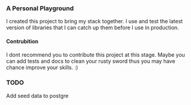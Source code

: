 ### A Personal Playground
I created this project to bring my stack together. 
I use and test the latest version of libraries that I can catch up them before I use in production. 

#### Contrubition
I dont recommend you to contribute this project at this stage.
Maybe you can add tests and docs to clean your rusty sword thus you may have chance improve your skills. :)




### TODO
Add seed data to postgre